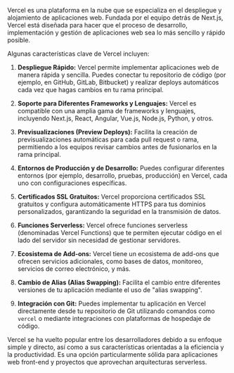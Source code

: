 Vercel es una plataforma en la nube que se especializa en el despliegue y alojamiento de aplicaciones web. Fundada por el equipo detrás de Next.js, Vercel está diseñada para hacer que el proceso de desarrollo, implementación y gestión de aplicaciones web sea lo más sencillo y rápido posible.

Algunas características clave de Vercel incluyen:

1. **Despliegue Rápido:** Vercel permite implementar aplicaciones web de manera rápida y sencilla. Puedes conectar tu repositorio de código (por ejemplo, en GitHub, GitLab, Bitbucket) y realizar deploys automáticos cada vez que hagas cambios en tu rama principal.

2. **Soporte para Diferentes Frameworks y Lenguajes:** Vercel es compatible con una amplia gama de frameworks y lenguajes, incluyendo Next.js, React, Angular, Vue.js, Node.js, Python, y otros.

3. **Previsualizaciones (Preview Deploys):** Facilita la creación de previsualizaciones automáticas para cada pull request o rama, permitiendo a los equipos revisar cambios antes de fusionarlos en la rama principal.

4. **Entornos de Producción y de Desarrollo:** Puedes configurar diferentes entornos (por ejemplo, desarrollo, pruebas, producción) en Vercel, cada uno con configuraciones específicas.

5. **Certificados SSL Gratuitos:** Vercel proporciona certificados SSL gratuitos y configura automáticamente HTTPS para tus dominios personalizados, garantizando la seguridad en la transmisión de datos.

6. **Funciones Serverless:** Vercel ofrece funciones serverless (denominadas Vercel Functions) que te permiten ejecutar código en el lado del servidor sin necesidad de gestionar servidores.

7. **Ecosistema de Add-ons:** Vercel tiene un ecosistema de add-ons que ofrecen servicios adicionales, como bases de datos, monitoreo, servicios de correo electrónico, y más.

8. **Cambio de Alias (Alias Swapping):** Facilita el cambio entre diferentes versiones de tu aplicación mediante el uso de "alias swapping".

9. **Integración con Git:** Puedes implementar tu aplicación en Vercel directamente desde tu repositorio de Git utilizando comandos como `vercel` o mediante integraciones con plataformas de hospedaje de código.

Vercel se ha vuelto popular entre los desarrolladores debido a su enfoque simple y directo, así como a sus características orientadas a la eficiencia y la productividad. Es una opción particularmente sólida para aplicaciones web front-end y proyectos que aprovechan arquitecturas serverless.
